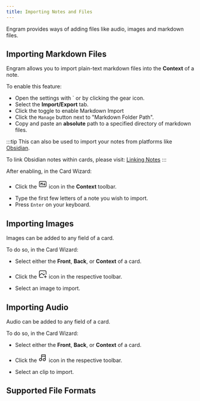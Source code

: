 ```yaml
---
title: Importing Notes and Files
---
```


Engram provides ways of adding files like audio, images and markdown files.

## Importing Markdown Files

Engram allows you to import plain-text markdown files into the **Context** of a note.

To enable this feature:
- Open the settings with ` or by clicking the gear icon.
- Select the **Import/Export** tab.
- Click the toggle to enable Markdown Import
- Click the `Manage` button next to "Markdown Folder Path".
- Copy and paste an **absolute** path to a specified directory of markdown files.

:::tip
This can also be used to import your notes from platforms like [Obsidian](https://obsidian.md/).

To link Obsidian notes within cards, please visit: [Linking Notes](/cards/linking-notes/)
:::

After enabling, in the Card Wizard:
- <p class="inline-icon">Click the <svg xmlns="http://www.w3.org/2000/svg" class="icon icon-tabler icon-tabler-markdown" width="24" height="24" viewBox="0 0 24 24" stroke-width="1.5" stroke="currentColor" fill="none" stroke-linecap="round" stroke-linejoin="round">
        <path stroke="none" d="M0 0h24v24H0z" fill="none"/>
        <path d="M3 5m0 2a2 2 0 0 1 2 -2h14a2 2 0 0 1 2 2v10a2 2 0 0 1 -2 2h-14a2 2 0 0 1 -2 -2z" />
        <path d="M7 15v-6l2 2l2 -2v6" />
        <path d="M14 13l2 2l2 -2m-2 2v-6" />
    </svg> icon in the <b>Context</b> toolbar.</p>
- Type the first few letters of a note you wish to import.
- Press `Enter` on your keyboard.


## Importing Images
Images can be added to any field of a card.

To do so, in the Card Wizard:
- Select either the **Front**, **Back**, or **Context** of a card.
- <p class="inline-icon">Click the <svg xmlns="http://www.w3.org/2000/svg" class="icon icon-tabler icon-tabler-photo-plus" width="24" height="24" viewBox="0 0 24 24" stroke-width="1.5" stroke="currentColor" fill="none" stroke-linecap="round" stroke-linejoin="round"><path stroke="none" d="M0 0h24v24H0z" fill="none"/><path d="M15 8h.01" /><path d="M12.5 21h-6.5a3 3 0 0 1 -3 -3v-12a3 3 0 0 1 3 -3h12a3 3 0 0 1 3 3v6.5" /><path d="M3 16l5 -5c.928 -.893 2.072 -.893 3 0l4 4" /><path d="M14 14l1 -1c.67 -.644 1.45 -.824 2.182 -.54" /><path d="M16 19h6" /><path d="M19 16v6" /></svg> icon in the respective toolbar.</p>
- Select an image to import.

## Importing Audio
Audio can be added to any field of a card.

To do so, in the Card Wizard:
- Select either the **Front**, **Back**, or **Context** of a card.
- <p class="inline-icon">Click the <svg xmlns="http://www.w3.org/2000/svg" class="icon icon-tabler icon-tabler-music" width="24" height="24" viewBox="0 0 24 24" stroke-width="1.5" stroke="currentColor" fill="none" stroke-linecap="round" stroke-linejoin="round"><path stroke="none" d="M0 0h24v24H0z" fill="none"/><path d="M3 17a3 3 0 1 0 6 0a3 3 0 0 0 -6 0" /><path d="M13 17a3 3 0 1 0 6 0a3 3 0 0 0 -6 0" /><path d="M9 17v-13h10v13" /><path d="M9 8h10" /></svg> icon in the respective toolbar.</p>
- Select an clip to import.

## Supported File Formats